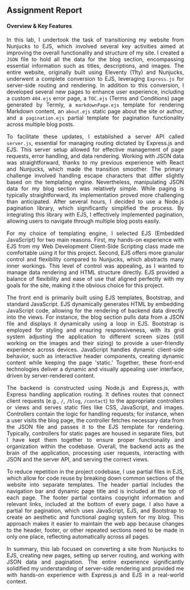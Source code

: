<div class="content-container">

<h2 class="text-center">Assignment Report</h2>

#### Overview & Key Features
In this lab, I undertook the task of transitioning my website from Nunjucks to EJS, which involved several key activities 
aimed at improving the overall functionality and structure of my site. I created a `JSON` file to hold all the data for the 
blog section, encompassing essential information such as titles, descriptions, and images. The entire website, originally 
built using Eleventy (11ty) and Nunjucks, underwent a complete conversion to EJS, leveraging `Express.js` for server-side 
routing and rendering. In addition to this conversion, I developed several new pages to enhance user experience, including 
a custom `404.ejs` error page, a `TOC.ejs` (Terms and Conditions) page generated by Termly, a `markdownPage.ejs` template for 
rendering Markdown content, an `about.ejs` static page about the site or author, and a `pagination.ejs` partial template for 
pagination functionality across multiple blog posts.

To facilitate these updates, I established a server API called `server.js`, essential for managing routing dictated by
Express.js and EJS. This server setup allowed for effective management of page requests, error handling, and data rendering.
Working with JSON data was straightforward, thanks to my previous experience with React and Nunjucks, which made the
transition smoother. The primary challenge involved handling escape characters that differ slightly based on the templating
engine. Nevertheless, manipulating JSON data for my blog section was relatively simple. While paging is typically
straightforward, its implementation proved more challenging than anticipated. After several hours, I decided to use a
Node.js pagination library, which significantly simplified the process. By integrating this library with EJS, I effectively
implemented pagination, allowing users to navigate through multiple blog posts easily.

For my choice of templating engine, I selected EJS (Embedded JavaScript) for two main reasons. First, my hands-on
experience with EJS from my Web Development Client-Side Scripting class made me comfortable using it for this project.
Second, EJS offers more granular control and flexibility compared to Nunjucks, which abstracts many inner workings.
This level of control was appealing, as I wanted to manage data rendering and HTML structure directly. EJS provided
a balance of flexibility and ease of use that aligned perfectly with my goals for the site, making it the obvious choice
for this project.

The front end is primarily built using EJS templates, Bootstrap, and standard JavaScript. EJS dynamically generates
HTML by embedding JavaScript code, allowing for the rendering of backend data directly into the views. For instance,
the blog section pulls data from a JSON file and displays it dynamically using a loop in EJS. Bootstrap is employed
for styling and ensuring responsiveness, with its grid system adjusting the application to different screen sizes
(still working on the images and their sizing) to provide a user-friendly experience across devices. JavaScript handles
dynamic client-side behavior, such as interactive header components, creating dynamic content while keeping the page
'static.' Together, these front-end technologies deliver a dynamic and visually appealing user interface, driven by
server-rendered content.

The backend is constructed using Node.js and Express.js, with Express handling application routing. It defines routes
that connect client requests (e.g., `/`, `/blog`, `/contact`) to the appropriate controllers or views and serves static files
like CSS, JavaScript, and images. Controllers contain the logic for handling requests; for instance, when a user visits
the blog page, the controller fetches necessary data from the JSON file and passes it to the EJS template for rendering.
Typically, controllers for static pages are housed in separate files, but I have kept them together to ensure proper
functionality and organization within the codebase. Overall, the backend acts as the brain of the application, processing
user requests, interacting with JSON and the server API, and serving the correct views.

To reduce repetition in the project codebase, I use partial files in EJS, which allow for code reuse by breaking down
common sections of the website into separate templates. The header partial includes the navigation bar and dynamic page
title and is included at the top of each page. The footer partial contains copyright information and relevant links,
included at the bottom of every page. I also have a partial for pagination, which uses JavaScript, EJS, and Bootstrap
to create an aesthetic and functional paging system for my blog. This approach makes it easier to maintain the web app
because changes to the header, footer, or other repeated sections need to be made in only one place, reflecting
automatically across all pages.

In summary, this lab focused on converting a site from Nunjucks to EJS, creating new pages, setting up server routing,
and working with JSON data and pagination. The entire experience significantly solidified my understanding of server-side
rendering and provided me with hands-on experience with Express.js and EJS in a real-world context.


</div>

<style>
/* Container for content */
.content-container {
        margin: 0 auto; /* Center the container */
        max-width: 8.5in; /* Maximum width of the content */
        padding: 20px; /* Padding for inner spacing */
        text-align: justify; /* Justify text alignment */
    }

    /* Paragraph styles */
.content-container p {
        margin-bottom: 15px; /* Spacing between paragraphs */
    }

.content-container h3 {
        text-align: center; /* Center the heading */
        margin-bottom: 20px; /* Spacing below the heading */
    }
</style>
